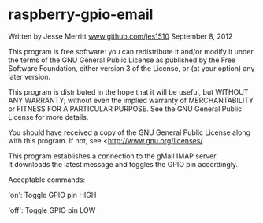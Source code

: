 raspberry-gpio-email
====================

Written by Jesse Merritt www.github.com/jes1510 September 8, 2012

This program is free software: you can redistribute it and/or modify it under the terms of the GNU General Public License as published by the Free Software Foundation, either version 3 of the License, or (at your option) any later version.

This program is distributed in the hope that it will be useful,
but WITHOUT ANY WARRANTY; without even the implied warranty of
MERCHANTABILITY or FITNESS FOR A PARTICULAR PURPOSE.  See the
GNU General Public License for more details.

You should have received a copy of the GNU General Public License
along with this program.  If not, see <http://www.gnu.org/licenses/

This program establishes a connection to the gMail IMAP server.  
It downloads the latest message and toggles the GPIO pin accordingly.

Acceptable commands:

'on':  Toggle GPIO pin HIGH

'off':  Toggle GPIO pin LOW